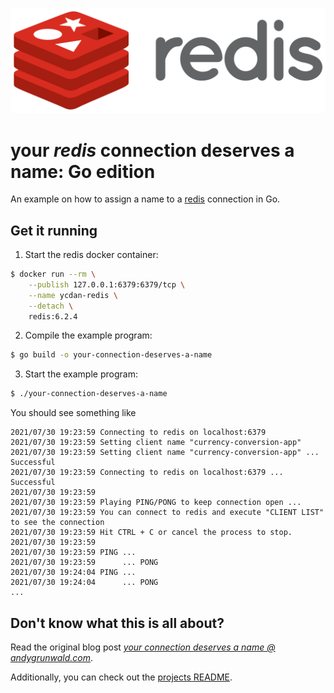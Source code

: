 ![redis logo](../../images/redis-logo.png)

# your _redis_ connection deserves a name: Go edition

An example on how to assign a name to a [redis](https://redis.io/) connection in Go.

## Get it running

1. Start the redis docker container:
```sh
$ docker run --rm \
    --publish 127.0.0.1:6379:6379/tcp \
    --name ycdan-redis \
    --detach \
    redis:6.2.4
```

2. Compile the example program:
```sh
$ go build -o your-connection-deserves-a-name
```

3. Start the example program:
```sh
$ ./your-connection-deserves-a-name
```

You should see something like

```
2021/07/30 19:23:59 Connecting to redis on localhost:6379
2021/07/30 19:23:59 Setting client name "currency-conversion-app"
2021/07/30 19:23:59 Setting client name "currency-conversion-app" ... Successful
2021/07/30 19:23:59 Connecting to redis on localhost:6379 ... Successful
2021/07/30 19:23:59
2021/07/30 19:23:59 Playing PING/PONG to keep connection open ...
2021/07/30 19:23:59 You can connect to redis and execute "CLIENT LIST" to see the connection
2021/07/30 19:23:59 Hit CTRL + C or cancel the process to stop.
2021/07/30 19:23:59
2021/07/30 19:23:59 PING ...
2021/07/30 19:23:59      ... PONG
2021/07/30 19:24:04 PING ...
2021/07/30 19:24:04      ... PONG
...
```

## Don't know what this is all about?

Read the original blog post [_your connection deserves a name @ andygrunwald.com_](https://andygrunwald.com/blog/your-connection-deserves-a-name/ "Article your connection deserves a name at Andy Grunwalds blog").

Additionally, you can check out the [projects README](https://github.com/andygrunwald/your-connection-deserves-a-name#readme).